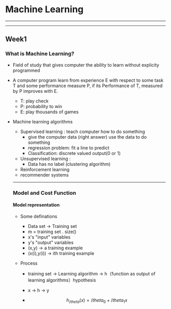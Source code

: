 # Machine Learning

---------------



-------------

## Week1

### What is Machine Learning?

* Field of study that gives computer the ability to learn without explicity programmed

* A computer program learn from experience E with respect to some task T and some performance measure P, if its Performance of T, measured by P improves with E.

  * T: play check
  * P: probability to win
  * E: play thousands of games

* Machine learning algorithms

  * Supervised learning : teach computer how to do something
    * give the computer data (right answer) use the data to do something
    *  regression problem: fit a line to predict
    * Classification: discrete valued output(0 or 1)
  * Unsupervised learning : 
    * Data has no label (clustering algorithm)
  * Reinforcement learning
  * recommender systems

  

  ----------------------

  ### Model and Cost Function

  #### Model representation

  * Some definations

    * Data set -> Training set
    * m = training set . size()
    * x's "input" variables
    * y's "output" variables
    * (x,y) -> a training example
    * (x(i),y(i)) -> ith training example

  * Process

    * training set -> Learning algorithm -> h（function as output of learning algorithms）hypothesis

    * x -> h -> y

    * $$
      h_{ /theta}(x) = {/theta}_0+{/theta}_1x
      $$

      



